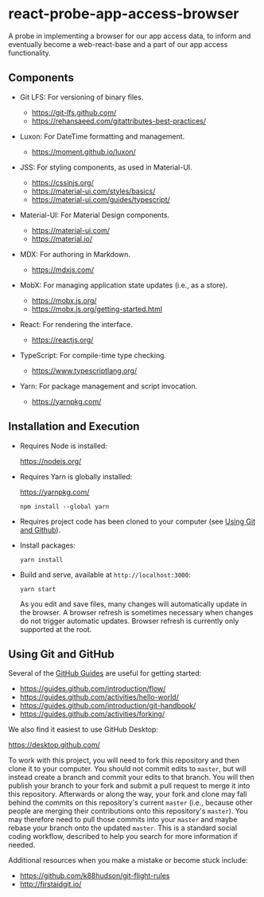 # react-probe-app-access-browser

A probe in implementing a browser for our app access data,
to inform and eventually become a web-react-base and a part of our app access functionality.

## Components

- Git LFS: For versioning of binary files.

  - <https://git-lfs.github.com/>
  - <https://rehansaeed.com/gitattributes-best-practices/>

- Luxon: For DateTime formatting and management.

  - <https://moment.github.io/luxon/>

- JSS: For styling components, as used in Material-UI.

  - <https://cssinjs.org/>
  - <https://material-ui.com/styles/basics/>
  - <https://material-ui.com/guides/typescript/>

- Material-UI: For Material Design components.

  - <https://material-ui.com/>
  - <https://material.io/>

- MDX: For authoring in Markdown.

  - <https://mdxjs.com/>

- MobX: For managing application state updates (i.e., as a store).
  
  - <https://mobx.js.org/>  
  - <https://mobx.js.org/getting-started.html> 

- React: For rendering the interface.

  - <https://reactjs.org/>

- TypeScript: For compile-time type checking.

  - <https://www.typescriptlang.org/>
  
- Yarn: For package management and script invocation.

  - <https://yarnpkg.com/>

## Installation and Execution

- Requires Node is installed:

  <https://nodejs.org/> 

- Requires Yarn is globally installed:

  <https://yarnpkg.com/>

  ```shell script
  npm install --global yarn
  ```

- Requires project code has been cloned to your computer (see [Using Git and Github](#using-git-and-github)).

- Install packages:

  ```shell script
  yarn install
  ```

- Build and serve, available at `http://localhost:3000`:

  ```shell script
  yarn start
  ```

  As you edit and save files, many changes will automatically update in the browser. 
  A browser refresh is sometimes necessary when changes do not trigger automatic updates.
  Browser refresh is currently only supported at the root.

## Using Git and GitHub

Several of the [GitHub Guides](https://guides.github.com/) are useful for getting started:

- <https://guides.github.com/introduction/flow/>
- <https://guides.github.com/activities/hello-world/>
- <https://guides.github.com/introduction/git-handbook/>
- <https://guides.github.com/activities/forking/>

We also find it easiest to use GitHub Desktop:

<https://desktop.github.com/>

To work with this project, you will need to fork this repository and then clone it to your computer.
You should not commit edits to `master`, but will instead create a branch and commit your edits to that branch. 
You will then publish your branch to your fork and submit a pull request to merge it into this repository.
Afterwards or along the way, your fork and clone may fall behind the commits on this repository's current `master`
(i.e., because other people are merging their contributions onto this repository's `master`).
You may therefore need to pull those commits into your `master` and maybe rebase your branch onto the updated `master`.
This is a standard social coding workflow, described to help you search for more information if needed.

Additional resources when you make a mistake or become stuck include:

- <https://github.com/k88hudson/git-flight-rules>
- <http://firstaidgit.io/>
